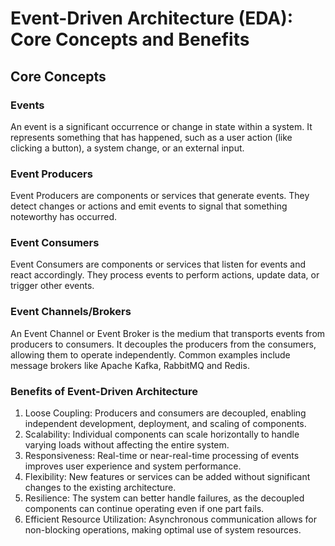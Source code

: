 # Event-Driven Architecture (EDA): Core Concepts and Benefits

## Core Concepts

### Events

An event is a significant occurrence or change in state within a system. It represents something that has happened, such as a user action (like clicking a button), a system change, or an external input.

### Event Producers

Event Producers are components or services that generate events. They detect changes or actions and emit events to signal that something noteworthy has occurred.

### Event Consumers

Event Consumers are components or services that listen for events and react accordingly. They process events to perform actions, update data, or trigger other events.

### Event Channels/Brokers

An Event Channel or Event Broker is the medium that transports events from producers to consumers. It decouples the producers from the consumers, allowing them to operate independently. Common examples include message brokers like Apache Kafka, RabbitMQ and Redis.

### Benefits of Event-Driven Architecture
1. Loose Coupling: Producers and consumers are decoupled, enabling independent development, deployment, and scaling of components.
2. Scalability: Individual components can scale horizontally to handle varying loads without affecting the entire system.
3. Responsiveness: Real-time or near-real-time processing of events improves user experience and system performance.
4. Flexibility: New features or services can be added without significant changes to the existing architecture.
5. Resilience: The system can better handle failures, as the decoupled components can continue operating even if one part fails.
6. Efficient Resource Utilization: Asynchronous communication allows for non-blocking operations, making optimal use of system resources.